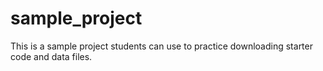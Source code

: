 # sample_project
This is a sample project students can use to practice downloading starter code and data files.
